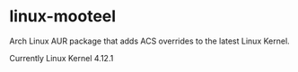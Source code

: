 # linux-mooteel
Arch Linux AUR package that adds ACS overrides to the latest Linux Kernel.

Currently Linux Kernel 4.12.1
